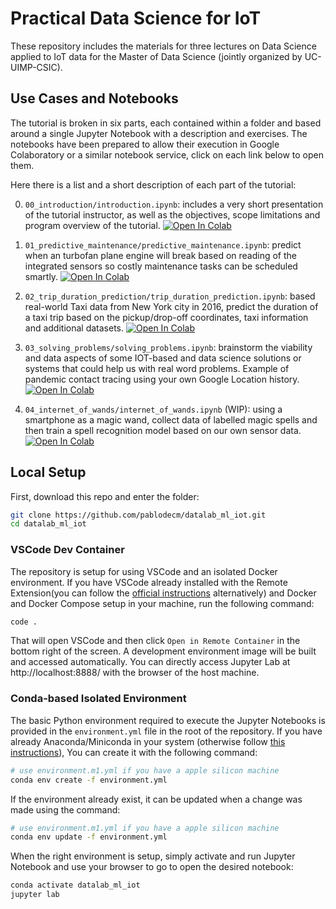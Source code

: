 # Practical Data Science for IoT

These repository includes the materials for three lectures on Data Science
applied to IoT data for the Master of Data Science (jointly organized by UC-UIMP-CSIC).

## Use Cases and Notebooks

The tutorial is broken in six parts, each contained within a folder and based around
a single Jupyter Notebook with a description and exercises.
The notebooks have been prepared to allow their
execution in Google Colaboratory or a similar notebook service,
click on each link below to open them.

Here there is a list and a short description of each part of the tutorial:

0. `00_introduction/introduction.ipynb`: includes a very short presentation of the
  tutorial instructor, as well as the objectives, scope limitations and program
  overview of the tutorial.
  [![Open In Colab](https://colab.research.google.com/assets/colab-badge.svg)]( https://colab.research.google.com/github/pablodecm/datalab_ml_iot/blob/master/00_introduction/introduction.ipynb)

1. `01_predictive_maintenance/predictive_maintenance.ipynb`: predict when an turbofan
  plane engine will break based on reading of the integrated sensors so costly maintenance
  tasks can be scheduled smartly.
  [![Open In Colab](https://colab.research.google.com/assets/colab-badge.svg)]( https://colab.research.google.com/github/pablodecm/datalab_ml_iot/blob/master/01_predictive_maintenance/predictive_maintenance.ipynb)

2. `02_trip_duration_prediction/trip_duration_prediction.ipynb`: based real-world Taxi
  data from New York city in 2016, predict the duration of a taxi trip based on the
  pickup/drop-off coordinates, taxi information and additional datasets.
  [![Open In Colab](https://colab.research.google.com/assets/colab-badge.svg)]( https://colab.research.google.com/github/pablodecm/datalab_ml_iot/blob/master/02_trip_duration_prediction/trip_duration_prediction.ipynb)

3. `03_solving_problems/solving_problems.ipynb`: brainstorm the viability and data aspects of some IOT-based and data science solutions or systems that could help us with real word problems. Example of pandemic contact tracing using your own Google Location history.
  [![Open In Colab](https://colab.research.google.com/assets/colab-badge.svg)]( https://colab.research.google.com/github/pablodecm/datalab_ml_iot/blob/master/03_solving_problems/solving_problems.ipynb)

4. `04_internet_of_wands/internet_of_wands.ipynb` (WIP): using a smartphone as a magic wand,
  collect data of labelled magic spells and then train a spell recognition model
  based on our own sensor data.
  [![Open In Colab](https://colab.research.google.com/assets/colab-badge.svg)]( https://colab.research.google.com/github/pablodecm/datalab_ml_iot/blob/master/04_internet_of_wands/internet_of_wands.ipynb)

## Local Setup

First, download this repo and enter the folder:

```bash
git clone https://github.com/pablodecm/datalab_ml_iot.git
cd datalab_ml_iot
```

### VSCode Dev Container

The repository is setup for using VSCode and an isolated Docker environment. If you have VSCode already
installed with the Remote Extension(you can follow the
[official instructions](https://code.visualstudio.com/docs/setup/setup-overview) alternatively) and
Docker and Docker Compose setup in your machine, run the following command:

```bash
code .
```

That will open VSCode and then click `Open in Remote Container` in the
bottom right of the screen. A development environment image will be built and accessed
automatically. You can directly access Jupyter Lab at http://localhost:8888/ with the browser
of the host machine.

### Conda-based Isolated Environment

The basic Python environment required to execute the Jupyter Notebooks is provided
in the `environment.yml` file in the root of the repository. If you have already Anaconda/Miniconda
in your system (otherwise follow [this instructions](https://docs.conda.io/projects/conda/en/latest/user-guide/install/index.html#)), You can create it with the following command:

```bash
# use environment.m1.yml if you have a apple silicon machine
conda env create -f environment.yml
```

If the environment already exist, it can be updated when a change was made using the command:

```bash
# use environment.m1.yml if you have a apple silicon machine
conda env update -f environment.yml
```

When the right environment is setup, simply activate and run Jupyter Notebook and use your browser to
go to open the desired notebook:

```bash
conda activate datalab_ml_iot
jupyter lab
```
